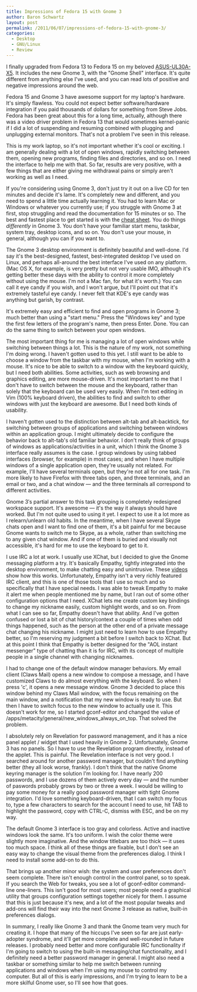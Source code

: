 ```yaml
---
title: Impressions of Fedora 15 with Gnome 3
author: Baron Schwartz
layout: post
permalink: /2011/06/07/impressions-of-fedora-15-with-gnome-3/
categories:
  - Desktop
  - GNU/Linux
  - Review
---
```

I finally upgraded from Fedora 13 to Fedora 15 on my beloved [ASUS-UL30A-X5][1]. It includes the new Gnome 3, with the "Gnome Shell" interface. It's quite different from anything else I've used, and you can read lots of positive and negative impressions around the web.

Fedora 15 and Gnome 3 have awesome support for my laptop's hardware. It's simply flawless. You could not expect better software/hardware integration if you paid thousands of dollars for something from Steve Jobs. Fedora has been great about this for a long time, actually, although there was a video driver problem in Fedora 13 that would sometimes kernel-panic if I did a lot of suspending and resuming combined with plugging and unplugging external monitors. That's not a problem I've seen in this release.

This is my work laptop, so it's not important whether it's cool or exciting. I am generally dealing with a lot of open windows, rapidly switching between them, opening new programs, finding files and directories, and so on. I need the interface to help me with that. So far, results are very positive, with a few things that are either giving me withdrawal pains or simply aren't working as well as I need.

If you're considering using Gnome 3, don't just try it out on a live CD for ten minutes and decide it's lame. It's completely new and different, and you need to spend a little time actually learning it. You had to learn Mac or Windows or whatever you currently use; if you struggle with Gnome 3 at first, stop struggling and read the documentation for 15 minutes or so. The best and fastest place to get started is with the [cheat sheet][2]. You do things *differently* in Gnome 3. You don't have your familiar start menu, taskbar, system tray, desktop icons, and so on. You don't use your mouse, in general, although you can if you want to.

The Gnome 3 desktop environment is definitely beautiful and well-done. I'd say it's the best-designed, fastest, best-integrated desktop I've used on Linux, and perhaps all-around the best interface I've used on any platform. (Mac OS X, for example, is very pretty but not very usable IMO, although it's getting better these days with the ability to control it more completely without using the mouse. I'm not a Mac fan, for what it's worth.) You can call it eye candy if you wish, and I won't argue, but I'll point out that it's extremely tasteful eye candy. I never felt that KDE's eye candy was anything but garish, by contrast.

It's extremely easy and efficient to find and open programs in Gnome 3; much better than using a "start menu." Press the "Windows key" and type the first few letters of the program's name, then press Enter. Done. You can do the same thing to switch between your open windows.

The most important thing for me is managing a lot of open windows while switching between things a lot. This is the nature of my work, not something I'm doing wrong. I haven't gotten used to this yet. I still want to be able to choose a window from the taskbar with my mouse, when I'm working with a mouse. It's nice to be able to switch to a window with the keyboard quickly, but I need both abilities. Some activities, such as web browsing and graphics editing, are more mouse-driven. It's most important to me that I don't have to switch between the mouse and the keyboard, rather than solely that the keyboard can be used very easily. When I'm text editing in Vim (100% keyboard driven), the abilities to find and switch to other windows with just the keyboard are awesome. But I need both kinds of usability.

I haven't gotten used to the distinction between alt-tab and alt-backtick, for switching between groups of applications and switching between windows within an application group. I might ultimately decide to configure the behavior back to alt-tab's old familiar behavior. I don't really think of groups of windows as applications/activities in a unit, which I think the Gnome 3 interface really assumes is the case. I group windows by using tabbed interfaces (browser, for example) in most cases; and when I have multiple windows of a single application open, they're usually not related. For example, I'll have several terminals open, but they're not all for one task. I'm more likely to have Firefox with three tabs open, and three terminals, and an email or two, and a chat window &#8212; and the three terminals all correspond to different activities.

Gnome 3&#8242;s partial answer to this task grouping is completely redesigned workspace support. It's awesome &#8212; it's the way it always should have worked. But I'm not quite used to using it yet. I expect to use it a lot more as I relearn/unlearn old habits. In the meantime, when I have several Skype chats open and I want to find one of them, it's a bit painful for me because Gnome wants to switch me to Skype, as a whole, rather than switching me to any given chat window. And if one of them is buried and visually not accessible, it's hard for me to use the keyboard to get to it.

I use IRC a lot at work. I usually use XChat, but I decided to give the Gnome messaging platform a try. It's basically Empathy, tightly integrated into the desktop environment, to make chatting easy and unintrusive. These [videos][3] show how this works. Unfortunately, Empathy isn't a very richly featured IRC client, and this is one of those tools that I use so much and so specifically that I have special needs. I was able to tweak Empathy to make it alert me when people mentioned me by name, but I ran out of some other configuration options that I need. XChat lets me create custom key bindings to change my nickname easily, custom highlight words, and so on. From what I can see so far, Empathy doesn't have that ability. And I've gotten confused or lost a bit of chat history/context a couple of times when odd things happened, such as the person at the other end of a private message chat changing his nickname. I might just need to learn how to use Empathy better, so I'm reserving my judgment a bit before I switch back to XChat. But at this point I think that Empathy is better designed for the "AOL instant messenger" type of chatting than it is for IRC, with its concept of multiple people in a single channel with changing nicknames.

I had to change one of the default window manager behaviors. My email client (Claws Mail) opens a new window to compose a message, and I have customized Claws to do almost everything with the keyboard. So when I press 'c', it opens a new message window. Gnome 3 decided to place this window behind my Claws Mail window, with the focus remaining on the main window, and a notification that my new window is ready to use. But then I have to switch focus to the new window to actually use it. This doesn't work for me, so I started gconf-editor and changed the value of /apps/metacity/general/new\_windows\_always\_on\_top. That solved the problem.

I absolutely rely on Revelation for password management, and it has a nice panel applet / widget that I used heavily in Gnome 2. Unfortunately, Gnome 3 has no panels. So I have to use the Revelation program directly, instead of the applet. This is painful. The Revelation interface is not very good. I searched around for another password manager, but couldn't find anything better (they all look worse, frankly). I don't think that the native Gnome keyring manager is the solution I'm looking for. I have nearly 200 passwords, and I use dozens of them actively every day &#8212; and the number of paswords probably grows by two or three a week. I would be willing to pay some money for a really good password manager with tight Gnome integration. I'd love something keyboard-driven, that I can switch my focus to, type a few characters to search for the account I need to use, hit TAB to highlight the password, copy with CTRL-C, dismiss with ESC, and be on my way.

The default Gnome 3 interface is too gray and colorless. Active and inactive windows look the same. It's too uniform. I wish the color theme were slightly more imaginative. And the window titlebars are too thick &#8212; it uses too much space. I think all of these things are fixable, but I don't see an easy way to change the visual theme from the preferences dialog. I think I need to install some add-on to do this.

That brings up another minor wish: the system and user preferences don't seem complete. There isn't enough control in the control panel, so to speak. If you search the Web for tweaks, you see a lot of gconf-editor command-line one-liners. This isn't good for most users; most people need a graphical utility that groups configuration settings together nicely for them. I assume that this is just because it's new, and a lot of the most popular tweaks and add-ons will find their way into the next Gnome 3 release as native, built-in preferences dialogs.

In summary, I really like Gnome 3 and thank the Gnome team very much for creating it. I hope that many of the hiccups I've seen so far are just early-adopter syndrome, and it'll get more complete and well-rounded in future releases. I probably need better and more configurable IRC functionality if I'm going to switch to using the built-in messaging/chat functionality, and I definitely need a better password manager in general. I might also need a taskbar or something similar to help me switch between running applications and windows when I'm using my mouse to control my computer. But all of this is early impressions, and I'm trying to learn to be a more skilful Gnome user, so I'll see how that goes.

 [1]: http://www.amazon.com/dp/B002P3KMVC?tag=xaprb-20
 [2]: https://live.gnome.org/GnomeShell/CheatSheet
 [3]: http://www.gnome.org/gnome-3/

